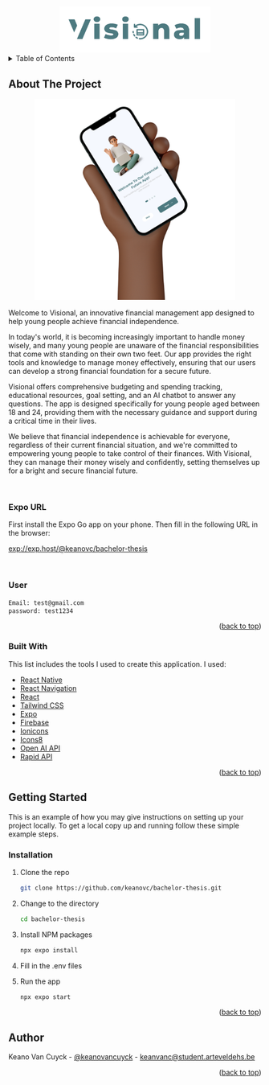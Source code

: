 <div id="top"></div>

<br />
<div align="center">
  <img src="./assets/images/logo.png" alt="Logo" width="300">
</div>



<details>
  <summary>Table of Contents</summary>
  <ol>
    <li>
      <a href="#about-the-project">About The Project</a>
      <ul>
        <li><a href="#website-url">Expo URL</a></li>
        <li><a href="#user">User</a></li>
        <li><a href="#built-with">Built With</a></li>
      </ul>
    </li>
    <li>
      <a href="#getting-started">Getting Started</a>
      <ul>
        <li><a href="#installation">Installation</a></li>
      </ul>
    </li>
    <li><a href="#author">Author</a></li>
  </ol>
</details>



## About The Project

<p align="center">
  <img src="./assets/images/preview.png" alt="Preview" width="400px">
</p>

Welcome to Visional, an innovative financial management app designed to help young people achieve financial independence.

In today's world, it is becoming increasingly important to handle money wisely, and many young people are unaware of the financial responsibilities that come with standing on their own two feet. Our app provides the right tools and knowledge to manage money effectively, ensuring that our users can develop a strong financial foundation for a secure future.

Visional offers comprehensive budgeting and spending tracking, educational resources, goal setting, and an AI chatbot to answer any questions. The app is designed specifically for young people aged between 18 and 24, providing them with the necessary guidance and support during a critical time in their lives.

We believe that financial independence is achievable for everyone, regardless of their current financial situation, and we're committed to empowering young people to take control of their finances. With Visional, they can manage their money wisely and confidently, setting themselves up for a bright and secure financial future.

<br />

### Expo URL

First install the Expo Go app on your phone. Then fill in the following URL in the browser:

<a href="exp://exp.host/@keanovc/bachelor-thesis" target="_blank">exp://exp.host/@keanovc/bachelor-thesis</a>

<br />
    
### User

    Email: test@gmail.com
    password: test1234


<p align="right">(<a href="#top">back to top</a>)</p>



### Built With

This list includes the tools I used to create this application. I used:

* [React Native](https://reactnative.dev/)
* [React Navigation](https://reactnavigation.org/)
* [React](https://reactjs.org/)
* [Tailwind CSS](https://tailwindcss.com/)
* [Expo](https://expo.io/)
* [Firebase](https://firebase.google.com/)
* [Ionicons](https://ionicons.com/)
* [Icons8](https://icons8.com/)
* [Open AI API](https://platform.openai.com/docs/api-reference)
* [Rapid API](https://rapidapi.com/)


<p align="right">(<a href="#top">back to top</a>)</p>



## Getting Started

This is an example of how you may give instructions on setting up your project locally.
To get a local copy up and running follow these simple example steps.

### Installation

1. Clone the repo
   ```sh
   git clone https://github.com/keanovc/bachelor-thesis.git
   ```
2. Change to the directory
    ```sh
    cd bachelor-thesis
    ```

3. Install NPM packages
   ```sh
   npx expo install
    ```

4. Fill in the .env files

5. Run the app
    ```sh
    npx expo start
    ```


<p align="right">(<a href="#top">back to top</a>)</p>



## Author

Keano Van Cuyck - [@keanovancuyck](https://www.linkedin.com/in/keano-van-cuyck-8696441bb/) - keanvanc@student.arteveldehs.be

<p align="right">(<a href="#top">back to top</a>)</p>
